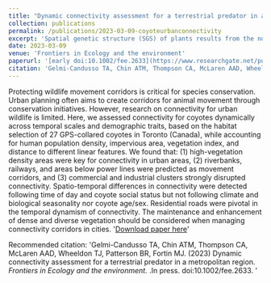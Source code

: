```yaml
---
title: "Dynamic connectivity assessment for a terrestrial predator in a metropolitan region."
collection: publications
permalink: /publications/2023-03-09-coyoteurbanconnectivity
excerpt: 'Spatial genetic structure (SGS) of plants results from the nonrandom distribution of related individuals. SGS provides information on gene flow and spatial patterns of genetic diversity within populations. We compared the proportions of studies with SGS among groups and tested for differences in strength of SGS using Sp statistics. The presence of SGS differed among taxonomic groups, with reduced presence in plants dispersed by birds. Strength of SGS was instead significantly influenced by the behaviour of seed dispersal vectors, with higher SGS in plant species dispersed by animals with behavioural traits that result in short seed dispersal distances'
date: 2023-03-09
venue: 'Frontiers in Ecology and the environment'
paperurl: '[early doi:10.1002/fee.2633](https://www.researchgate.net/publication/369831119_Dynamic_connectivity_assessment_for_a_terrestrial_predator_in_a_metropolitan_region)'
citation: 'Gelmi-Candusso TA, Chin ATM, Thompson CA, McLaren AAD, Wheeldon TJ, Patterson BR, Fortin MJ. (2023) Dynamic connectivity assessment for a terrestrial predator in a metropolitan region. <i>Frontiers in Ecology and the environment. </i>.In press. doi:10.1002/fee.2633. '
---
```

Protecting wildlife movement corridors is critical for species conservation. Urban planning often aims to create corridors for animal movement through conservation initiatives. However, research on connectivity for urban wildlife is limited. Here, we assessed connectivity for coyotes dynamically across temporal scales and demographic traits, based on the habitat selection of 27 GPS-collared coyotes in Toronto (Canada), while accounting for human population density, impervious area, vegetation index, and distance to different linear features. We found that: (1) high-vegetation density areas were key for connectivity in urban areas, (2) riverbanks, railways, and areas below power lines were predicted as movement corridors, and (3) commercial and industrial clusters strongly disrupted connectivity. Spatio-temporal differences in connectivity were detected following time of day and coyote social status but not following climate and biological seasonality nor coyote age/sex. Residential roads were pivotal in the temporal dynamism of connectivity. The maintenance and enhancement of dense and diverse vegetation should be considered when managing connectivity corridors in cities. 
'[Download paper here](https://www.researchgate.net/publication/369831119_Dynamic_connectivity_assessment_for_a_terrestrial_predator_in_a_metropolitan_region)'

Recommended citation: 'Gelmi-Candusso TA, Chin ATM, Thompson CA, McLaren AAD, Wheeldon TJ, Patterson BR, Fortin MJ. (2023) Dynamic connectivity assessment for a terrestrial predator in a metropolitan region. <i>Frontiers in Ecology and the environment. </i>.In press. doi:10.1002/fee.2633. '
